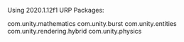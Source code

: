 Using 2020.1.12f1 URP
Packages: 

com.unity.mathematics
com.unity.burst
com.unity.entities
com.unity.rendering.hybrid
com.unity.physics
